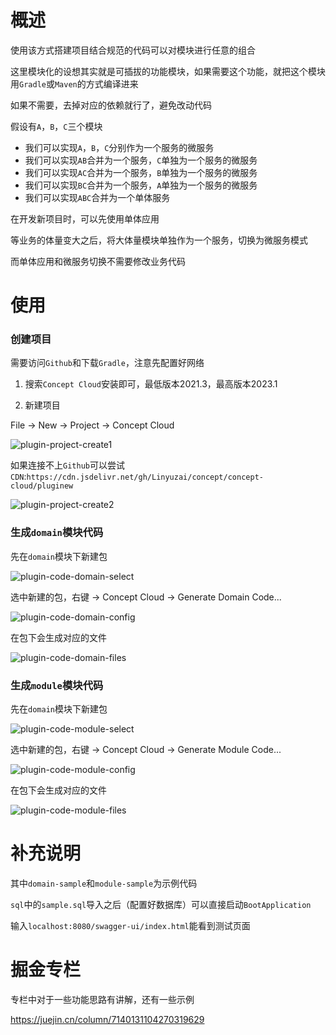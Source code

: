 # 概述

使用该方式搭建项目结合规范的代码可以对模块进行任意的组合

这里模块化的设想其实就是可插拔的功能模块，如果需要这个功能，就把这个模块用`Gradle`或`Maven`的方式编译进来

如果不需要，去掉对应的依赖就行了，避免改动代码

假设有`A`，`B`，`C`三个模块

- 我们可以实现`A`，`B`，`C`分别作为一个服务的微服务
- 我们可以实现`AB`合并为一个服务，`C`单独为一个服务的微服务
- 我们可以实现`AC`合并为一个服务，`B`单独为一个服务的微服务
- 我们可以实现`BC`合并为一个服务，`A`单独为一个服务的微服务
- 我们可以实现`ABC`合并为一个单体服务

在开发新项目时，可以先使用单体应用

等业务的体量变大之后，将大体量模块单独作为一个服务，切换为微服务模式

而单体应用和微服务切换不需要修改业务代码

# 使用

### 创建项目

需要访问`Github`和下载`Gradle`，注意先配置好网络

1. 搜索`Concept Cloud`安装即可，最低版本2021.3，最高版本2023.1

2. 新建项目

File -> New -> Project -> Concept Cloud

![plugin-project-create1](https://github.com/Linyuzai/concept/assets/18523183/9b7540ae-7773-4f8e-9811-7675f141dab9)

如果连接不上`Github`可以尝试`CDN`:`https://cdn.jsdelivr.net/gh/Linyuzai/concept/concept-cloud/pluginew`

![plugin-project-create2](https://github.com/Linyuzai/concept/assets/18523183/2f46d4cb-802e-4374-bfda-562990162509)

### 生成`domain`模块代码

先在`domain`模块下新建包

![plugin-code-domain-select](https://github.com/Linyuzai/concept/assets/18523183/223a173a-6325-4dec-9cde-99e69bbf0516)

选中新建的包，右键 -> Concept Cloud -> Generate Domain Code...

![plugin-code-domain-config](https://github.com/Linyuzai/concept/assets/18523183/fb9c422f-3d3d-44af-b51b-488d18df004a)

在包下会生成对应的文件

![plugin-code-domain-files](https://github.com/Linyuzai/concept/assets/18523183/4db39e27-8ded-4287-9e8c-6efdcd58b60c)

### 生成`module`模块代码

先在`domain`模块下新建包

![plugin-code-module-select](https://github.com/Linyuzai/concept/assets/18523183/04d6a287-c67b-4f05-98ad-8b9c2dc5ca8f)

选中新建的包，右键 -> Concept Cloud -> Generate Module Code...

![plugin-code-module-config](https://github.com/Linyuzai/concept/assets/18523183/afa4d546-6a48-4c3e-a76d-afd0c847cf3e)

在包下会生成对应的文件

![plugin-code-module-files](https://github.com/Linyuzai/concept/assets/18523183/f0199e70-62aa-46fa-9922-3d2d998a8ef1)

# 补充说明

其中`domain-sample`和`module-sample`为示例代码

`sql`中的`sample.sql`导入之后（配置好数据库）可以直接启动`BootApplication`

输入`localhost:8080/swagger-ui/index.html`能看到测试页面

# 掘金专栏

专栏中对于一些功能思路有讲解，还有一些示例

https://juejin.cn/column/7140131104270319629
